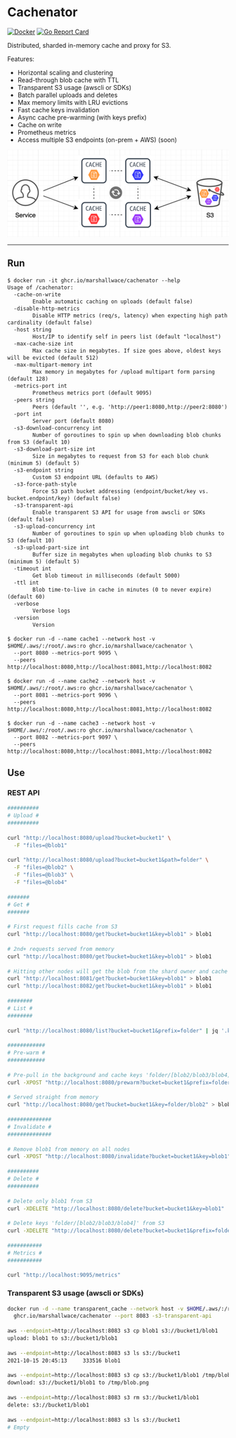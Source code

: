 # Cachenator

[![Docker](https://github.com/MarshallWace/cachenator/workflows/Publish%20Docker/badge.svg)](https://github.com/MarshallWace/cachenator/actions?query=workflow%3A%22Publish+Docker%22) [![Go Report Card](https://goreportcard.com/badge/github.com/MarshallWace/cachenator)](https://goreportcard.com/report/github.com/MarshallWace/cachenator)

Distributed, sharded in-memory cache and proxy for S3.

Features:

- Horizontal scaling and clustering
- Read-through blob cache with TTL
- Transparent S3 usage (awscli or SDKs)
- Batch parallel uploads and deletes
- Max memory limits with LRU evictions
- Fast cache keys invalidation
- Async cache pre-warming (with keys prefix)
- Cache on write
- Prometheus metrics
- Access multiple S3 endpoints (on-prem + AWS) (soon)

<img src="./docs/diagram.png">

---

## Run

```
$ docker run -it ghcr.io/marshallwace/cachenator --help
Usage of /cachenator:
  -cache-on-write
    	Enable automatic caching on uploads (default false)
  -disable-http-metrics
    	Disable HTTP metrics (req/s, latency) when expecting high path cardinality (default false)
  -host string
    	Host/IP to identify self in peers list (default "localhost")
  -max-cache-size int
    	Max cache size in megabytes. If size goes above, oldest keys will be evicted (default 512)
  -max-multipart-memory int
    	Max memory in megabytes for /upload multipart form parsing (default 128)
  -metrics-port int
    	Prometheus metrics port (default 9095)
  -peers string
    	Peers (default '', e.g. 'http://peer1:8080,http://peer2:8080')
  -port int
    	Server port (default 8080)
  -s3-download-concurrency int
    	Number of goroutines to spin up when downloading blob chunks from S3 (default 10)
  -s3-download-part-size int
    	Size in megabytes to request from S3 for each blob chunk (minimum 5) (default 5)
  -s3-endpoint string
    	Custom S3 endpoint URL (defaults to AWS)
  -s3-force-path-style
    	Force S3 path bucket addressing (endpoint/bucket/key vs. bucket.endpoint/key) (default false)
  -s3-transparent-api
    	Enable transparent S3 API for usage from awscli or SDKs (default false)
  -s3-upload-concurrency int
    	Number of goroutines to spin up when uploading blob chunks to S3 (default 10)
  -s3-upload-part-size int
    	Buffer size in megabytes when uploading blob chunks to S3 (minimum 5) (default 5)
  -timeout int
    	Get blob timeout in milliseconds (default 5000)
  -ttl int
    	Blob time-to-live in cache in minutes (0 to never expire) (default 60)
  -verbose
    	Verbose logs
  -version
    	Version

$ docker run -d --name cache1 --network host -v $HOME/.aws/:/root/.aws:ro ghcr.io/marshallwace/cachenator \
  --port 8080 --metrics-port 9095 \
  --peers http://localhost:8080,http://localhost:8081,http://localhost:8082

$ docker run -d --name cache2 --network host -v $HOME/.aws/:/root/.aws:ro ghcr.io/marshallwace/cachenator \
  --port 8081 --metrics-port 9096 \
  --peers http://localhost:8080,http://localhost:8081,http://localhost:8082

$ docker run -d --name cache3 --network host -v $HOME/.aws/:/root/.aws:ro ghcr.io/marshallwace/cachenator \
  --port 8082 --metrics-port 9097 \
  --peers http://localhost:8080,http://localhost:8081,http://localhost:8082
```

## Use

### REST API

```bash
##########
# Upload #
##########

curl "http://localhost:8080/upload?bucket=bucket1" \
  -F "files=@blob1"

curl "http://localhost:8080/upload?bucket=bucket1&path=folder" \
  -F "files=@blob2" \
  -F "files=@blob3" \
  -F "files=@blob4"

#######
# Get #
#######

# First request fills cache from S3
curl "http://localhost:8080/get?bucket=bucket1&key=blob1" > blob1

# 2nd+ requests served from memory
curl "http://localhost:8080/get?bucket=bucket1&key=blob1" > blob1

# Hitting other nodes will get the blob from the shard owner and cache it as well before returning
curl "http://localhost:8081/get?bucket=bucket1&key=blob1" > blob1
curl "http://localhost:8082/get?bucket=bucket1&key=blob1" > blob1

########
# List #
########

curl "http://localhost:8080/list?bucket=bucket1&prefix=folder" | jq '.keys'

############
# Pre-warm #
############

# Pre-pull in the background and cache keys 'folder/[blob2/blob3/blob4]'
curl -XPOST "http://localhost:8080/prewarm?bucket=bucket1&prefix=folder/blob"

# Served straight from memory
curl "http://localhost:8080/get?bucket=bucket1&key=folder/blob2" > blob2

##############
# Invalidate #
##############

# Remove blob1 from memory on all nodes
curl -XPOST "http://localhost:8080/invalidate?bucket=bucket1&key=blob1"

##########
# Delete #
##########

# Delete only blob1 from S3
curl -XDELETE "http://localhost:8080/delete?bucket=bucket1&key=blob1"

# Delete keys 'folder/[blob2/blob3/blob4]' from S3
curl -XDELETE "http://localhost:8080/delete?bucket=bucket1&prefix=folder/blob"

###########
# Metrics #
###########

curl "http://localhost:9095/metrics"
```

### Transparent S3 usage (awscli or SDKs)

```bash
docker run -d --name transparent_cache --network host -v $HOME/.aws/:/root/.aws:ro \
  ghcr.io/marshallwace/cachenator --port 8083 -s3-transparent-api

aws --endpoint=http://localhost:8083 s3 cp blob1 s3://bucket1/blob1
upload: blob1 to s3://bucket1/blob1

aws --endpoint=http://localhost:8083 s3 ls s3://bucket1
2021-10-15 20:45:13     333516 blob1

aws --endpoint=http://localhost:8083 s3 cp s3://bucket1/blob1 /tmp/blob.png
download: s3://bucket1/blob1 to /tmp/blob.png

aws --endpoint=http://localhost:8083 s3 rm s3://bucket1/blob1
delete: s3://bucket1/blob1

aws --endpoint=http://localhost:8083 s3 ls s3://bucket1
# Empty
```